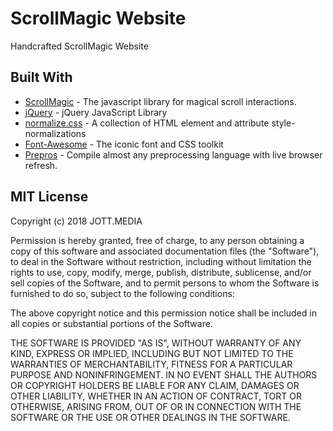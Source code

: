 # ScrollMagic Website

Handcrafted ScrollMagic Website

## Built With

- [ScrollMagic](https://github.com/janpaepke/ScrollMagic) - The javascript library for magical scroll interactions.
- [jQuery](https://github.com/jquery/jquery) - jQuery JavaScript Library
- [normalize.css](https://github.com/necolas/normalize.css) - A collection of HTML element and attribute style-normalizations
- [Font-Awesome](https://github.com/FortAwesome/Font-Awesome) - The iconic font and CSS toolkit
- [Prepros](https://github.com/Subash/Prepros) - Compile almost any preprocessing language with live browser refresh.

## MIT License

Copyright (c) 2018 JOTT.MEDIA

Permission is hereby granted, free of charge, to any person obtaining a copy
of this software and associated documentation files (the "Software"), to deal
in the Software without restriction, including without limitation the rights
to use, copy, modify, merge, publish, distribute, sublicense, and/or sell
copies of the Software, and to permit persons to whom the Software is
furnished to do so, subject to the following conditions:

The above copyright notice and this permission notice shall be included in all
copies or substantial portions of the Software.

THE SOFTWARE IS PROVIDED "AS IS", WITHOUT WARRANTY OF ANY KIND, EXPRESS OR
IMPLIED, INCLUDING BUT NOT LIMITED TO THE WARRANTIES OF MERCHANTABILITY,
FITNESS FOR A PARTICULAR PURPOSE AND NONINFRINGEMENT. IN NO EVENT SHALL THE
AUTHORS OR COPYRIGHT HOLDERS BE LIABLE FOR ANY CLAIM, DAMAGES OR OTHER
LIABILITY, WHETHER IN AN ACTION OF CONTRACT, TORT OR OTHERWISE, ARISING FROM,
OUT OF OR IN CONNECTION WITH THE SOFTWARE OR THE USE OR OTHER DEALINGS IN THE
SOFTWARE.

